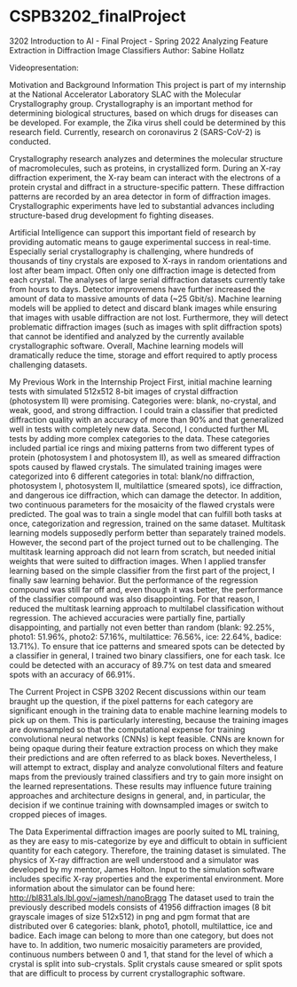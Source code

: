 # CSPB3202_finalProject

3202 Introduction to AI - Final Project - Spring 2022
Analyzing Feature Extraction in Diffraction Image Classifiers
Author: Sabine Hollatz

Videopresentation:

Motivation and Background Information
This project is part of my internship at the National Accelerator Laboratory SLAC with the Molecular Crystallography group. Crystallography is an important method for determining biological structures, based on which drugs for diseases can be developed. For example, the Zika virus shell could be determined by this research field. Currently, research on coronavirus 2 (SARS-CoV-2) is conducted.

Crystallography research analyzes and determines the molecular structure of macromolecules, such as proteins, in crystallized form. During an X-ray diffraction experiment, the X-ray beam can interact with the electrons of a protein crystal and diffract in a structure-specific pattern. These diffraction patterns are recorded by an area detector in form of diffraction images. Crystallographic experiments have led to substantial advances including structure-based drug development fo fighting diseases.

Artificial Intelligence can support this important field of research by providing automatic means to gauge experimental success in real-time. Especially serial crystallography is challenging, where hundreds of thousands of tiny crystals are exposed to X-rays in random orientations and lost after beam impact. Often only one diffraction image is detected from each crystal. The analyses of large serial diffraction datasets currently take from hours to days. Detector improvemens have further increased the amount of data to massive amounts of data (~25 Gbit/s). Machine learning models will be applied to detect and discard blank images while ensuring that images with usable diffraction are not lost. Furthermore, they will detect problematic diffraction images (such as images with split diffraction spots) that cannot be identified and analyzed by the currently available crystallographic software. Overall, Machine learning models will dramatically reduce the time, storage and effort required to aptly process challenging datasets.

My Previous Work in the Internship Project
First, initial machine learning tests with simulated 512x512 8-bit images of crystal diffraction (photosystem II) were promising. Categories were: blank, no-crystal, and weak, good, and strong diffraction. I could train a classifier that predicted diffraction quality with an accuracy of more than 90% and that generalized well in tests with completely new data. Second, I conducted further ML tests by adding more complex categories to the data. These categories included partial ice rings and mixing patterns from two different types of protein (photosystem I and photosystem II), as well as smeared diffraction spots caused by flawed crystals. The simulated training images were categorized into 6 different categories in total: blank/no diffraction, photosystem I, photosystem II, multilattice (smeared spots), ice diffraction, and dangerous ice diffraction, which can damage the detector. In addition, two continuous parameters for the mosaicity of the flawed crystals were predicted. The goal was to train a single model that can fulfill both tasks at once, categorization and regression, trained on the same dataset. Multitask learning models supposedly perform better than separately trained models. However, the second part of the project turned out to be challenging. The multitask learning approach did not learn from scratch, but needed initial weights that were suited to diffraction images. When I applied transfer learning based on the simple classifier from the first part of the project, I finally saw learning behavior. But the performance of the regression compound was still far off and, even though it was better, the performance of the classifier compound was also disappointing. For that reason, I reduced the multitask learning approach to multilabel classification without regression. The achieved accuracies were partially fine, partially disappointing, and partially not even better than random (blank: 92.25%, photo1: 51.96%, photo2: 57.16%, multilattice: 76.56%, ice: 22.64%, badice: 13.71%). To ensure that ice patterns and smeared spots can be detected by a classifier in general, I trained two binary classifiers, one for each task. Ice could be detected with an accuracy of 89.7% on test data and smeared spots with an accuracy of 66.91%.

The Current Project in CSPB 3202
Recent discussions within our team braught up the question, if the pixel patterns for each category are significant enough in the training data to enable machine learning models to pick up on them. This is particularly interesting, because the training images are downsampled so that the computational expense for training convolutional neural networks (CNNs) is kept feasible. CNNs are known for being opaque during their feature extraction process on which they make their predictions and are often referred to as black boxes. Nevertheless, I will attempt to extract, display and analyze convolutional filters and feature maps from the previously trained classifiers and try to gain more insight on the learned representations. These results may influence future training approaches and architecture designs in general, and, in particular, the decision if we continue training with downsampled images or switch to cropped pieces of images.

The Data
Experimental diffraction images are poorly suited to ML training, as they are easy to mis-categorize by eye and difficult to obtain in sufficient quantity for each category. Therefore, the training dataset is simulated. The physics of X-ray diffraction are well understood and a simulator was developed by my mentor, James Holton. Input to the simulation software includes specific X-ray properties and the experimental environment. More information about the simulator can be found here: http://bl831.als.lbl.gov/~jamesh/nanoBragg The dataset used to train the previously described models consists of 41956 diffraction images (8 bit grayscale images of size 512x512) in png and pgm format that are distributed over 6 categories: blank, photo1, photoII, multilattice, ice and badice. Each image can belong to more than one category, but does not have to. In addition, two numeric mosaicitiy parameters are provided, continuous numbers between 0 and 1, that stand for the level of which a crystal is split into sub-crystals. Split crystals cause smeared or split spots that are difficult to process by current crystallographic software.
